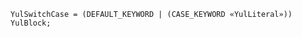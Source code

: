 <!-- This file is generated automatically by infrastructure scripts. Please don't edit by hand. -->

```{ .ebnf .slang-ebnf #YulSwitchCase }
YulSwitchCase = (DEFAULT_KEYWORD | (CASE_KEYWORD «YulLiteral»)) YulBlock;
```
